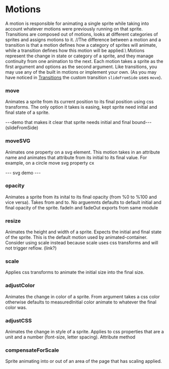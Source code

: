 # Motions

A motion is responsible for animating a single sprite while taking into account whatever motions were previously running on that sprite. Transitions are composed out of motions, looks at different categories of sprites and assigns motions to it. //The difference between a motion and a transition is that a motion defines how a category of sprites will animate, while a transition defines how this motion will be applied.\\ Motions represent the change in state or category of a sprite, and they manage continuity from one animation to the next. Each motion takes a sprite as the first argument and options as the second argument. Like transitions, you may use any of the built in motions or implement your own. (As you may have noticed in [Transitions](../docs/transitions) the custom transition `slideFromSide` uses `move`). 


### move
Animates a sprite from its current position to its final position using css transforms. The only option it takes is easing, kept sprite need initial and final state of a sprite. 

---demo that makes it clear that sprite needs initial and final bound--- (slideFromSide)

### moveSVG
Animates one property on a svg element. This motion takes in an attribute name and animates that attribute from its initial to its final value. For example, on a circle move svg property cx 

--- svg demo ---

### opacity
Animates a sprite from its inital to its final opacity (from %0 to %100 and vice versa). Takes from and to. No arguemnts defaults to default initial and final opacity of the sprite. fadeIn and fadeOut exports from same module

### resize
Animates the height and width of a sprite. Expects the initial and final state of the sprite. This is the default motion used by animated-container. Consider using scale instead because scale uses css transforms and will not trigger reflow. (link?)

### scale
Applies css transforms to animate the initial size into the final size. 

### adjustColor
Animates the change in color of a sprite. From argument takes a css color otherwise defaults to measuredInitial color animate to whatever the final color was. 

### adjustCSS
Animates the change in style of a sprite. Applies to css properties that are a unit and a number (font-size, letter spacing). Attribute method 

### compensateForScale
Sprite animating into or out of an area of the page that has scaling applied.

